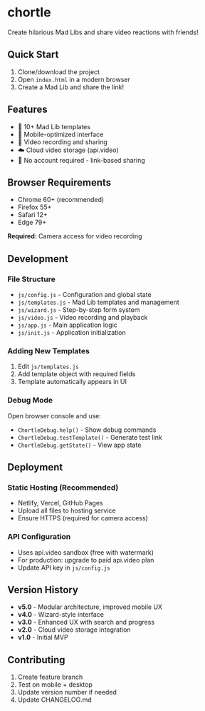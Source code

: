 # chortle

Create hilarious Mad Libs and share video reactions with friends!

## Quick Start

1. Clone/download the project
2. Open `index.html` in a modern browser
3. Create a Mad Lib and share the link!

## Features

- 📝 10+ Mad Lib templates
- 📱 Mobile-optimized interface  
- 🎥 Video recording and sharing
- ☁️ Cloud video storage (api.video)
- 🔗 No account required - link-based sharing

## Browser Requirements

- Chrome 60+ (recommended)
- Firefox 55+
- Safari 12+
- Edge 79+

**Required:** Camera access for video recording

## Development

### File Structure
- `js/config.js` - Configuration and global state
- `js/templates.js` - Mad Lib templates and management
- `js/wizard.js` - Step-by-step form system
- `js/video.js` - Video recording and playback
- `js/app.js` - Main application logic
- `js/init.js` - Application initialization

### Adding New Templates
1. Edit `js/templates.js`
2. Add template object with required fields
3. Template automatically appears in UI

### Debug Mode
Open browser console and use:
- `ChortleDebug.help()` - Show debug commands
- `ChortleDebug.testTemplate()` - Generate test link
- `ChortleDebug.getState()` - View app state

## Deployment

### Static Hosting (Recommended)
- Netlify, Vercel, GitHub Pages
- Upload all files to hosting service
- Ensure HTTPS (required for camera access)

### API Configuration
- Uses api.video sandbox (free with watermark)
- For production: upgrade to paid api.video plan
- Update API key in `js/config.js`

## Version History

- **v5.0** - Modular architecture, improved mobile UX
- **v4.0** - Wizard-style interface
- **v3.0** - Enhanced UX with search and progress
- **v2.0** - Cloud video storage integration
- **v1.0** - Initial MVP

## Contributing

1. Create feature branch
2. Test on mobile + desktop
3. Update version number if needed
4. Update CHANGELOG.md
